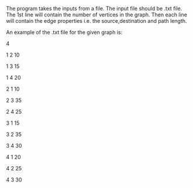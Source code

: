 The program takes the inputs from a file. The input file should be .txt file. The 1st line will contain the number of vertices in the graph. Then each line will contain the edge properties i.e. the source,destination and path length.

An example of the .txt file for the given graph is:

4

1 2 10

1 3 15

1 4 20

2 1 10

2 3 35

2 4 25

3 1 15

3 2 35

3 4 30

4 1 20

4 2 25

4 3 30
